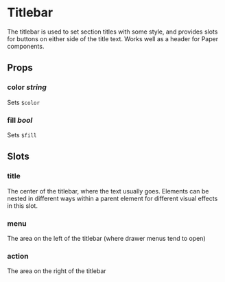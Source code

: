 # Titlebar

The titlebar is used to set section titles with some style, and provides
slots for buttons on either side of the title text. Works well as a header
for Paper components.

## Props

### color _string_
Sets `$color`

### fill _bool_
Sets `$fill`

## Slots

### title
The center of the titlebar, where the text usually goes. Elements can be nested
in different ways within a parent element for different visual effects in this
slot.

### menu
The area on the left of the titlebar (where drawer menus tend to open)

### action
The area on the right of the titlebar
